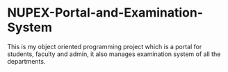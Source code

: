 # NUPEX-Portal-and-Examination-System
This is my object oriented programming project which is a portal for students, faculty and admin, it also manages examination system of all the departments.
